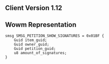 ## Client Version 1.12

## Wowm Representation
```rust,ignore
smsg SMSG_PETITION_SHOW_SIGNATURES = 0x01BF {
    Guid item_guid;    
    Guid owner_guid;    
    Guid petition_guid;    
    u8 amount_of_signatures;    
}

```
